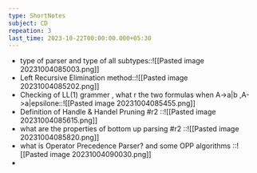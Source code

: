 ```yaml
---
type: ShortNotes
subject: CD
repeation: 3
last_time: 2023-10-22T00:00:00.000+05:30
---
```

- type of parser and type of all subtypes::![[Pasted image 20231004085003.png]]
- Left Recursive Elimination method::![[Pasted image 20231004085202.png]]
- Checking of LL(1) grammer , what r the two formulas when  A->a|b ,A->a|epsilone::![[Pasted image 20231004085455.png]]
- Definition of Handle & Handel Pruning #r2 ::![[Pasted image 20231004085615.png]]
- what are the properties of bottom up parsing #r2 ::![[Pasted image 20231004085820.png]]
- what is Operator Precedence Parser? and some OPP algorithms ::![[Pasted image 20231004090030.png]]
- 